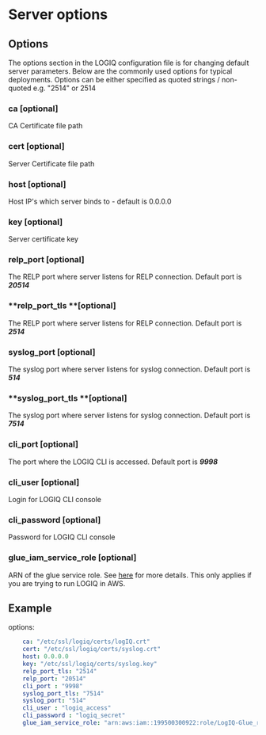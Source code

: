 # Server options

## Options

The options section in the LOGIQ configuration file is for changing default server parameters. Below are the commonly used options for typical deployments. Options can be either specified as quoted strings / non-quoted e.g. "2514" or 2514

### ca \[optional]

CA Certificate file path

### cert \[optional]

Server Certificate file path

### host \[optional]

Host IP's which server binds to - default is 0.0.0.0

### key \[optional]

Server certificate key

### relp_port \[optional]

The RELP port where server listens for RELP connection. Default port is _**20514**_

### **relp_port_tls **\[optional]

The RELP port where server listens for RELP connection. Default port is _**2514**_

### syslog_port \[optional]

The syslog port where server listens for syslog connection. Default port is _**514**_

### **syslog_port_tls **\[optional]

The syslog port where server listens for syslog connection. Default port is _**7514**_

### cli_port \[optional]

The port where the LOGIQ CLI is accessed. Default port is _**9998**_

### cli_user \[optional]

Login for LOGIQ CLI console

### cli_password \[optional]

Password for LOGIQ CLI console

### glue_iam_service_role \[optional]

ARN of the glue service role. See [here](../running-on-aws/aws-iam-resources.md#iam-service-role-for-glue) for more details. This only applies if you are trying to run LOGIQ in AWS.

## Example

options:

```yaml
    ca: "/etc/ssl/logiq/certs/logIQ.crt"
    cert: "/etc/ssl/logiq/certs/syslog.crt"
    host: 0.0.0.0
    key: "/etc/ssl/logiq/certs/syslog.key"
    relp_port_tls: "2514"
    relp_port: "20514"
    cli_port : "9998"
    syslog_port_tls: "7514"
    syslog_port: "514"
    cli_user : "logiq_access"
    cli_password : "logiq_secret"
    glue_iam_service_role: "arn:aws:iam::199500300922:role/LogIQ-Glue_role"
```
